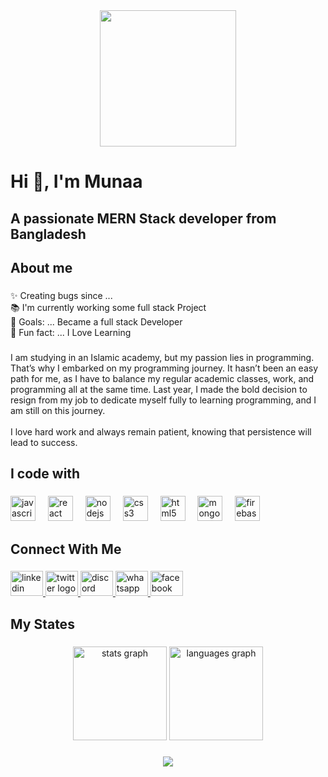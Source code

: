 <div align="center">
  <img height="218" src="https://private-user-images.githubusercontent.com/161354338/400981152-3d7a6d88-809b-43b3-8815-5081c2ff7be8.jpg?jwt=eyJhbGciOiJIUzI1NiIsInR5cCI6IkpXVCJ9.eyJpc3MiOiJnaXRodWIuY29tIiwiYXVkIjoicmF3LmdpdGh1YnVzZXJjb250ZW50LmNvbSIsImtleSI6ImtleTUiLCJleHAiOjE3MzYzMDM1NDEsIm5iZiI6MTczNjMwMzI0MSwicGF0aCI6Ii8xNjEzNTQzMzgvNDAwOTgxMTUyLTNkN2E2ZDg4LTgwOWItNDNiMy04ODE1LTUwODFjMmZmN2JlOC5qcGc_WC1BbXotQWxnb3JpdGhtPUFXUzQtSE1BQy1TSEEyNTYmWC1BbXotQ3JlZGVudGlhbD1BS0lBVkNPRFlMU0E1M1BRSzRaQSUyRjIwMjUwMTA4JTJGdXMtZWFzdC0xJTJGczMlMkZhd3M0X3JlcXVlc3QmWC1BbXotRGF0ZT0yMDI1MDEwOFQwMjI3MjFaJlgtQW16LUV4cGlyZXM9MzAwJlgtQW16LVNpZ25hdHVyZT05MGRlZTQxMmRiZjc5ZWM5ZmJiYzNmZjhmZmMwNDUwNzk0MWQ5NDg0MTIzOTllMjM3NzY4MTFhOTUxYWExMTBkJlgtQW16LVNpZ25lZEhlYWRlcnM9aG9zdCJ9.FG9oKaabRzRPUNH1ibMX-p8207H_XkPnmZM77XkSkEU"  />
</div>

###

<h1 align="left">Hi 👋, I'm Munaa</h1>

###

<h2 align="left">A passionate MERN Stack developer from Bangladesh</h2>

###

<h2 align="left">About me</h2>

###

<p align="left">✨ Creating bugs since ...<br>📚 I'm currently working some full stack Project<br>🎯 Goals: ... Became a full stack Developer<br>🎲 Fun fact: ... I Love Learning</p>

###

<p align="left">I am studying in an Islamic academy, but my passion lies in programming. That’s why I embarked on my programming journey. It hasn’t been an easy path for me, as I have to balance my regular academic classes, work, and programming all at the same time. Last year, I made the bold decision to resign from my job to dedicate myself fully to learning programming, and I am still on this journey.<br><br>I love hard work and always remain patient, knowing that persistence will lead to success.</p>

###

<h2 align="left">I code with</h2>

###

<div align="left">
  <img src="https://cdn.jsdelivr.net/gh/devicons/devicon/icons/javascript/javascript-original.svg" height="40" alt="javascript logo"  />
  <img width="12" />
  <img src="https://cdn.jsdelivr.net/gh/devicons/devicon/icons/react/react-original.svg" height="40" alt="react logo"  />
  <img width="12" />
  <img src="https://cdn.jsdelivr.net/gh/devicons/devicon/icons/nodejs/nodejs-original.svg" height="40" alt="nodejs logo"  />
  <img width="12" />
  <img src="https://cdn.jsdelivr.net/gh/devicons/devicon/icons/css3/css3-original.svg" height="40" alt="css3 logo"  />
  <img width="12" />
  <img src="https://cdn.jsdelivr.net/gh/devicons/devicon/icons/html5/html5-original.svg" height="40" alt="html5 logo"  />
  <img width="12" />
  <img src="https://cdn.jsdelivr.net/gh/devicons/devicon/icons/mongodb/mongodb-original.svg" height="40" alt="mongodb logo"  />
  <img width="12" />
  <img src="https://cdn.jsdelivr.net/gh/devicons/devicon/icons/firebase/firebase-plain.svg" height="40" alt="firebase logo"  />
</div>

###

<h2 align="left">Connect With Me</h2>

###

<div align="left">
  <a href="https://www.linkedin.com/in/munna-mia-9b43422b9" target="_blank">
    <img src="https://raw.githubusercontent.com/maurodesouza/profile-readme-generator/master/src/assets/icons/social/linkedin/default.svg" width="52" height="40" alt="linkedin logo"  />
  </a>
  <a href="https://x.com/munnaKhan140695" target="_blank">
    <img src="https://raw.githubusercontent.com/maurodesouza/profile-readme-generator/master/src/assets/icons/social/twitter/default.svg" width="52" height="40" alt="twitter logo"  />
  </a>
  <a href="munna088559" target="_blank">
    <img src="https://raw.githubusercontent.com/maurodesouza/profile-readme-generator/master/src/assets/icons/social/discord/default.svg" width="52" height="40" alt="discord logo"  />
  </a>
  <a href="https://wa.me/01954288782" target="_blank">
    <img src="https://raw.githubusercontent.com/maurodesouza/profile-readme-generator/master/src/assets/icons/social/whatsapp/default.svg" width="52" height="40" alt="whatsapp logo"  />
  </a>
  <a href="https://www.facebook.com/md.munna.362879" target="_blank">
    <img src="https://raw.githubusercontent.com/maurodesouza/profile-readme-generator/master/src/assets/icons/social/facebook/default.svg" width="52" height="40" alt="facebook logo"  />
  </a>
</div>

###

<h2 align="left">My States</h2>

###

<div align="center">
  <img src="https://github-readme-stats.vercel.app/api?username=md-munna-khan&hide_title=false&hide_rank=false&show_icons=true&include_all_commits=true&count_private=true&disable_animations=false&theme=dracula&locale=en&hide_border=false&order=1" height="150" alt="stats graph"  />
  <img src="https://github-readme-stats.vercel.app/api/top-langs?username=md-munna-khan&locale=en&hide_title=false&layout=compact&card_width=320&langs_count=5&theme=dracula&hide_border=false&order=2" height="150" alt="languages graph"  />
</div>

###

<div align="center">
  <img src="https://profile-counter.glitch.me/md-munna-khan/count.svg?"  />
</div>

###
